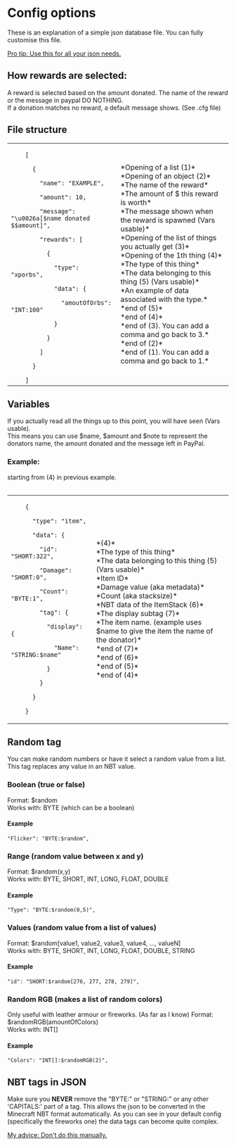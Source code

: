 # Config options
These is an explanation of a simple json database file.
You can fully customise this file.

[Pro tip: Use this for all your json needs.](http://jsoneditoronline.org/)

## How rewards are selected:
A reward is selected based on the amount donated.
The name of the reward or the message in paypal DO NOTHING.<br>
If a donation matches no reward, a default message shows. (See .cfg file)

## File structure
<table>
<tr>
<td>
<code>
    [<br>
      {<br>
        "name": "EXAMPLE",<br>
        "amount": 10,<br>
        "message": "\u0026a[$name donated $$amount]",<br>
        "rewards": [<br>
          {<br>
            "type": "xporbs",<br>
            "data": {<br>
              "amoutOfOrbs": "INT:100"<br>
            }<br>
          }<br>
        ]<br>
      }<br>
    ]
</code>
</td><td>
*Opening of a list (1)*<br>
*Opening of an object (2)*<br>
*The name of the reward*<br>
*The amount of $ this reward is worth*<br>
*The message shown when the reward is spawned (Vars usable)*<br>
*Opening of the list of things you actually get (3)*<br>
*Opening of the 1th thing (4)*<br>
*The type of this thing*<br>
*The data belonging to this thing (5) (Vars usable)*<br>
*An example of data associated with the type.*<br>
*end of (5)*<br>
*end of (4)*<br>
*end of (3). You can add a comma and go back to 3.*<br>
*end of (2)*<br>
*end of (1). You can add a comma and go back to 1.*<br>
</td>
</tr>
<table>

## Variables
If you actually read all the things up to this point, you will have seen (Vars usable).<br>
This means you can use $name, $amount and $note to represent the donators name, the amount donated and the message left in PayPal.

### Example:
starting from (4) in previous example.
<table>
<tr>
<td>
<code>
    {<br>
      "type": "item",<br>
      "data": {<br>
        "id": "SHORT:322",<br>
        "Damage": "SHORT:0",<br>
        "Count": "BYTE:1",<br>
        "tag": {<br>
          "display": {<br>
            "Name": "STRING:$name"<br>
          }<br>
        }<br>
      }<br>
    }<br>
</code>
</td><td>
*(4)*<br>
*The type of this thing*<br>
*The data belonging to this thing (5) (Vars usable)*<br>
*Item ID*<br>
*Damage value (aka metadata)*<br>
*Count (aka stacksize)*<br>
*NBT data of the ItemStack (6)*<br>
*The display subtag (7)*<br>
*The item name. (example uses $name to give the item the name of the donator)*<br>
*end of (7)*<br>
*end of (6)*<br>
*end of (5)*<br>
*end of (4)*<br>
</td>
</tr>
<table>

## Random tag
You can make random numbers or have it select a random value from a list.<br>
This tag replaces any value in an NBT value.

### Boolean (true or false)
Format: $random<br>
Works with: BYTE (which can be a boolean)
#### Example
    "Flicker": "BYTE:$random",

### Range (random value between x and y)
Format: $random(x,y)<br>
Works with: BYTE, SHORT, INT, LONG, FLOAT, DOUBLE
#### Example
    "Type": "BYTE:$random(0,5)",

### Values (random value from a list of values)
Format: $random[value1, value2, value3, value4, ..., valueN]<br>
Works with: BYTE, SHORT, INT, LONG, FLOAT, DOUBLE, STRING
#### Example
    "id": "SHORT:$random[276, 277, 278, 279]",

### Random RGB (makes a list of random colors)
Only useful with leather armour or fireworks. (As far as I know)
Format: $randomRGB(amountOfColors)<br>
Works with: INT[]
#### Example
    "Colors": "INT[]:$randomRGB(2)",

## NBT tags in JSON
Make sure you **NEVER** remove the "BYTE:" or "STRING:" or any other 'CAPITALS:' part of a tag. This allows the json to be converted in the Minecraft NBT format automatically.
As you can see in your default config (specifically the fireworks one) the data tags can become quite complex. 

[My advice: Don't do this manually.](http://jsoneditoronline.org/)
